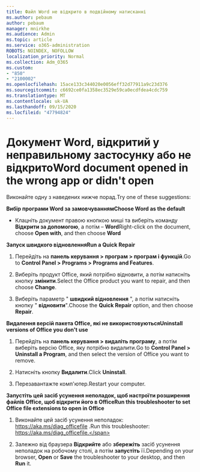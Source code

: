 ```yaml
---
title: Файл Word не відкрито в подвійному натисканні
ms.author: pebaum
author: pebaum
manager: mnirkhe
ms.audience: Admin
ms.topic: article
ms.service: o365-administration
ROBOTS: NOINDEX, NOFOLLOW
localization_priority: Normal
ms.collection: Adm_O365
ms.custom:
- "850"
- "2100002"
ms.openlocfilehash: 15ace133c344020e0056eff32d77911a9c23d376
ms.sourcegitcommit: c6692ce0fa1358ec3529e59ca0ecdfdea4cdc759
ms.translationtype: MT
ms.contentlocale: uk-UA
ms.lasthandoff: 09/15/2020
ms.locfileid: "47794824"
---
```

# <a name="word-document-opened-in-the-wrong-app-or-didnt-open"></a><span data-ttu-id="7ae68-102">Документ Word, відкритий у неправильному застосунку або не відкрито</span><span class="sxs-lookup"><span data-stu-id="7ae68-102">Word document opened in the wrong app or didn't open</span></span>

<span data-ttu-id="7ae68-103">Виконайте одну з наведених нижче порад.</span><span class="sxs-lookup"><span data-stu-id="7ae68-103">Try one of these suggestions:</span></span>

<span data-ttu-id="7ae68-104">**Вибір програми Word за замовчуванням**</span><span class="sxs-lookup"><span data-stu-id="7ae68-104">**Choose Word as the default**</span></span>

- <span data-ttu-id="7ae68-105">Клацніть документ правою кнопкою миші та виберіть команду **Відкрити за допомогою**, а потім – **Word**</span><span class="sxs-lookup"><span data-stu-id="7ae68-105">Right-click on the document, choose **Open with**, and then choose **Word**</span></span>

<span data-ttu-id="7ae68-106">**Запуск швидкого відновлення**</span><span class="sxs-lookup"><span data-stu-id="7ae68-106">**Run a Quick Repair**</span></span>

1. <span data-ttu-id="7ae68-107">Перейдіть на **панель керування > програм > програм і функцій**.</span><span class="sxs-lookup"><span data-stu-id="7ae68-107">Go to **Control Panel > Programs > Programs and Features**.</span></span>

2. <span data-ttu-id="7ae68-108">Виберіть продукт Office, який потрібно відновити, а потім натисніть кнопку **змінити**.</span><span class="sxs-lookup"><span data-stu-id="7ae68-108">Select the Office product you want to repair, and then choose **Change**.</span></span>

3. <span data-ttu-id="7ae68-109">Виберіть параметр " **швидкий відновлення** ", а потім натисніть кнопку " **відновити**".</span><span class="sxs-lookup"><span data-stu-id="7ae68-109">Choose the **Quick Repair** option, and then choose **Repair**.</span></span>

<span data-ttu-id="7ae68-110">**Видалення версій пакета Office, які не використовуються**</span><span class="sxs-lookup"><span data-stu-id="7ae68-110">**Uninstall versions of Office you don't use**</span></span>

1. <span data-ttu-id="7ae68-111">Перейдіть на **панель керування > видаліть програму**, а потім виберіть версію Office, яку потрібно видалити.</span><span class="sxs-lookup"><span data-stu-id="7ae68-111">Go to **Control Panel > Uninstall a Program**, and then select the version of Office you want to remove.</span></span>

2. <span data-ttu-id="7ae68-112">Натисніть кнопку **Видалити**.</span><span class="sxs-lookup"><span data-stu-id="7ae68-112">Click **Uninstall**.</span></span>

3. <span data-ttu-id="7ae68-113">Перезавантажте комп'ютер.</span><span class="sxs-lookup"><span data-stu-id="7ae68-113">Restart your computer.</span></span>

<span data-ttu-id="7ae68-114">**Запустіть цей засіб усунення неполадок, щоб настроїти розширення файлів Office, щоб відкрити його в Office**</span><span class="sxs-lookup"><span data-stu-id="7ae68-114">**Run this troubleshooter to set Office file extensions to open in Office**</span></span>

1. <span data-ttu-id="7ae68-115">Виконайте цей засіб усунення неполадок: https://aka.ms/diag_officefile .</span><span class="sxs-lookup"><span data-stu-id="7ae68-115">Run this troubleshooter: https://aka.ms/diag_officefile.</span></span>

2. <span data-ttu-id="7ae68-116">Залежно від браузера **Відкрийте** або **збережіть** засіб усунення неполадок на робочому столі, а потім **запустіть** її.</span><span class="sxs-lookup"><span data-stu-id="7ae68-116">Depending on your browser, **Open** or **Save** the troubleshooter to your desktop, and then **Run** it.</span></span>
